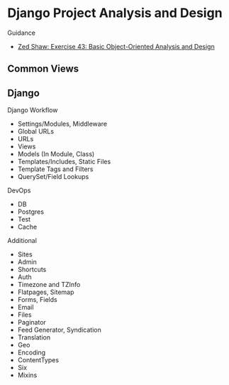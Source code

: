 # Django Project Analysis and Design

Guidance
*   [Zed Shaw: Exercise 43: Basic Object-Oriented Analysis and Design](http://learnpythonthehardway.org/book/ex43.html)

## Common Views

## Django

Django Workflow
*   Settings/Modules, Middleware
*   Global URLs 
*   URLs
*   Views
*   Models (In Module, Class)
*   Templates/Includes, Static Files
*   Template Tags and Filters
*   QuerySet/Field Lookups

DevOps
*   DB
*   Postgres
*   Test
*   Cache

Additional
*   Sites
*   Admin
*   Shortcuts
*   Auth
*   Timezone and TZInfo
*   Flatpages, Sitemap
*   Forms, Fields
*   Email
*   Files
*   Paginator
*   Feed Generator, Syndication
*   Translation
*   Geo
*   Encoding
*   ContentTypes
*   Six
*   Mixins
   


